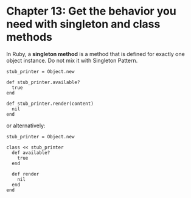 # Chapter 13: Get the behavior you need with singleton and class methods

In Ruby, a **singleton method** is a method that is defined for exactly one object instance. Do not mix it with Singleton Pattern.

```
stub_printer = Object.new

def stub_printer.available?
  true
end

def stub_printer.render(content)
  nil
end
```

or alternatively:

```
stub_printer = Object.new

class << stub_printer
  def available?
    true
  end

  def render
    nil
  end
end
```
